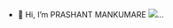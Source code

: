 - 👋 Hi, I’m PRASHANT MANKUMARE
<a href="https://www.linkedin.com/in/prashantmankumare/" target="_blank"><img src="https://img.icons8.com/color/96/000000/linkedin-2.png"/></a>...

<!---
impsm/impsm is a ✨ special ✨ repository because its `README.md` (this file) appears on your GitHub profile.
You can click the Preview link to take a look at your changes.
--->
